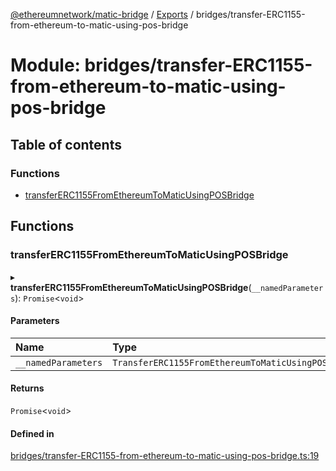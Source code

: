 [@ethereumnetwork/matic-bridge](../README.md) / [Exports](../modules.md) / bridges/transfer-ERC1155-from-ethereum-to-matic-using-pos-bridge

# Module: bridges/transfer-ERC1155-from-ethereum-to-matic-using-pos-bridge

## Table of contents

### Functions

- [transferERC1155FromEthereumToMaticUsingPOSBridge](bridges_transfer_ERC1155_from_ethereum_to_matic_using_pos_bridge.md#transfererc1155fromethereumtomaticusingposbridge)

## Functions

### transferERC1155FromEthereumToMaticUsingPOSBridge

▸ **transferERC1155FromEthereumToMaticUsingPOSBridge**(`__namedParameters`): `Promise`<`void`\>

#### Parameters

| Name | Type |
| :------ | :------ |
| `__namedParameters` | `TransferERC1155FromEthereumToMaticUsingPOSBridge` |

#### Returns

`Promise`<`void`\>

#### Defined in

[bridges/transfer-ERC1155-from-ethereum-to-matic-using-pos-bridge.ts:19](https://github.com/KedziaPawel/matic-bridge/blob/8883034/src/bridges/transfer-ERC1155-from-ethereum-to-matic-using-pos-bridge.ts#L19)
